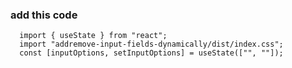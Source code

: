 ### add this code

```react
  import { useState } from "react";
  import "addremove-input-fields-dynamically/dist/index.css";
  const [inputOptions, setInputOptions] = useState(["", ""]);
```
